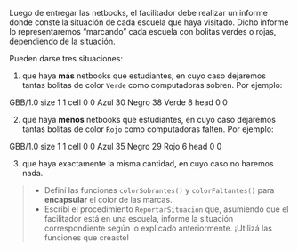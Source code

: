 Luego de entregar las netbooks, el facilitador debe realizar un informe donde conste la situación de cada escuela que haya visitado. Dicho informe lo representaremos “marcando” cada escuela con bolitas verdes o rojas, dependiendo de la situación.

Pueden darse tres situaciones:

1. que haya **más** netbooks que estudiantes, en cuyo caso dejaremos tantas bolitas de color `Verde` como computadoras sobren. Por ejemplo:

<gs-board>
  GBB/1.0
  size 1 1 
  cell 0 0 Azul 30 Negro 38 Verde 8
  head 0 0
</gs-board>

2. que haya **menos** netbooks que estudiantes, en cuyo caso dejaremos tantas bolitas de color `Rojo` como computadoras falten. Por ejemplo:

<gs-board>
  GBB/1.0
  size 1 1 
  cell 0 0 Azul 35 Negro 29 Rojo 6
  head 0 0
</gs-board>

3. que haya exactamente la misma cantidad, en cuyo caso no haremos nada.

> * Definí las funciones `colorSobrantes()` y `colorFaltantes()` para **encapsular** el color de las marcas.
> * Escribí el procedimiento `ReportarSituacion` que, asumiendo que el facilitador está en una escuela, informe la situación correspondiente según lo explicado anteriormente. ¡Utilizá las funciones que creaste!

